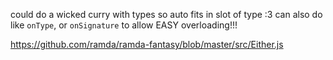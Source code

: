 could do a wicked curry with types so auto fits in slot of type :3
can also do like `onType`, or `onSignature` to allow EASY overloading!!!

https://github.com/ramda/ramda-fantasy/blob/master/src/Either.js
